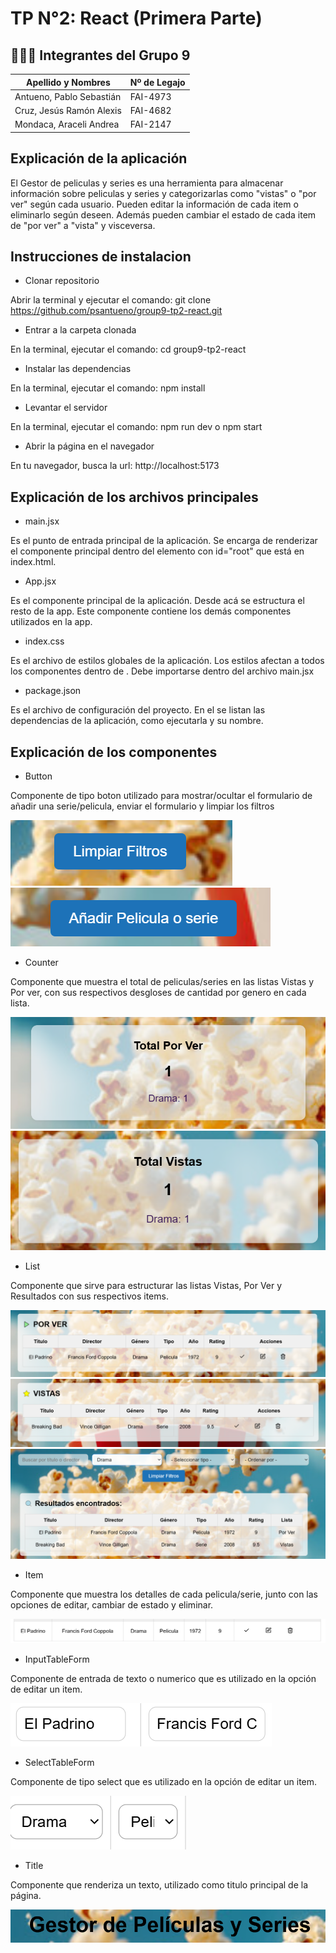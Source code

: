 # TP N°2: React (Primera Parte)

## 🧑‍🤝‍🧑 Integrantes del Grupo 9

| Apellido y Nombres           | Nº de Legajo |
|------------------------------|--------------|
| Antueno, Pablo Sebastián     |   FAI-4973   |
| Cruz, Jesús Ramón Alexis     |   FAI-4682   |
| Mondaca, Araceli Andrea      |   FAI-2147   |

## Explicación de la aplicación

El Gestor de peliculas y series es una herramienta para almacenar información sobre peliculas y series y categorizarlas como "vistas" o "por ver" según cada usuario. Pueden editar la información de cada item o eliminarlo según deseen. Además pueden cambiar el estado de cada item de "por ver" a "vista" y visceversa.

## Instrucciones de instalacion

* Clonar repositorio

Abrir la terminal y ejecutar el comando: git clone https://github.com/psantueno/group9-tp2-react.git

* Entrar a la carpeta clonada

En la terminal, ejecutar el comando: cd group9-tp2-react

* Instalar las dependencias 

En la terminal, ejecutar el comando: npm install

* Levantar el servidor

En la terminal, ejecutar el comando: npm run dev o npm start

* Abrir la página en el navegador

En tu navegador, busca la url: http://localhost:5173

## Explicación de los archivos principales

* main.jsx

Es el punto de entrada principal de la aplicación. Se encarga de renderizar el componente principal <App/> dentro del elemento con id="root" que está en index.html.

* App.jsx

Es el componente principal de la aplicación. Desde acá se estructura el resto de la app. Este componente contiene los demás componentes utilizados en la app.

* index.css

Es el archivo de estilos globales de la aplicación. Los estilos afectan a todos los componentes dentro de <App/>. Debe importarse dentro del archivo main.jsx

* package.json

Es el archivo de configuración del proyecto. En el se listan las dependencias de la aplicación, como ejecutarla y su nombre.

## Explicación de los componentes

* Button

Componente de tipo boton utilizado para mostrar/ocultar el formulario de añadir una serie/pelicula, enviar el formulario y limpiar los filtros

![boton con el texto "Limpiar filtros"](src/assets/image.png)
![boton con el texto "Añadir series o películas"](src/assets/image-1.png)

* Counter

Componente que muestra el total de peliculas/series en las listas Vistas y Por ver, con sus respectivos desgloses de cantidad por genero en cada lista.

![contador de peliculas por ver](src/assets/image-2.png)
![contador de películas vistas](src/assets/image-10.png)

* List

Componente que sirve para estructurar las listas Vistas, Por Ver y Resultados con sus respectivos items.

![listado de peliculas por ver](src/assets/image-3.png)
![listado de peliculas vistas](src/assets/image-4.png)
![listado de resultados de los filtros](src/assets/image-5.png)

* Item

Componente que muestra los detalles de cada pelicula/serie, junto con las opciones de editar, cambiar de estado y eliminar.

![item que muestra información de una película](src/assets/image-6.png)

* InputTableForm

Componente de entrada de texto o numerico que es utilizado en la opción de editar un item.

![inputs utilizados en editar un item](src/assets/image-7.png)

* SelectTableForm

Componente de tipo select que es utilizado en la opción de editar un item.

![selects utilizados en editar un item](src/assets/image-8.png)

* Title

Componente que renderiza un texto, utilizado como titulo principal de la página.

![titulo de la página](src/assets/image-9.png)